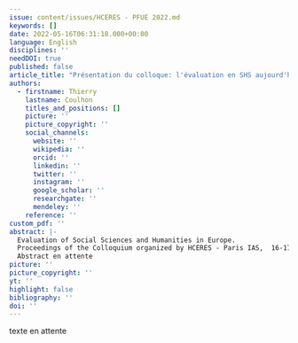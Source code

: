```yaml
---
issue: content/issues/HCERES - PFUE 2022.md
keywords: []
date: 2022-05-16T06:31:18.000+00:00
language: English
disciplines: ''
needDOI: true
published: false
article_title: "Présentation du colloque: l'évaluation en SHS aujourd'hui et demain"
authors:
  - firstname: Thierry
    lastname: Coulhon
    titles_and_positions: []
    picture: ''
    picture_copyright: ''
    social_channels:
      website: ''
      wikipedia: ''
      orcid: ''
      linkedin: ''
      twitter: ''
      instagram: ''
      google_scholar: ''
      researchgate: ''
      mendeley: ''
    reference: ''
custom_pdf: ''
abstract: |-
  Evaluation of Social Sciences and Humanities in Europe.
  Proceedings of the Colloquium organized by HCERES - Paris IAS,  16-17 May 2022
  Abstract en attente
picture: ''
picture_copyright: ''
yt: ''
highlight: false
bibliography: ''
doi: ''
---
```


texte en attente
